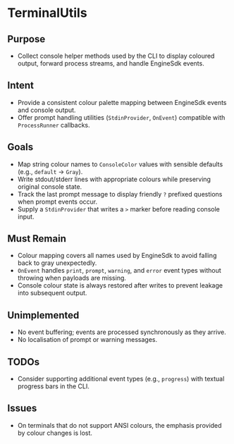 # TerminalUtils

## Purpose
- Collect console helper methods used by the CLI to display coloured output, forward process streams, and handle EngineSdk events.

## Intent
- Provide a consistent colour palette mapping between EngineSdk events and console output.
- Offer prompt handling utilities (`StdinProvider`, `OnEvent`) compatible with `ProcessRunner` callbacks.

## Goals
- Map string colour names to `ConsoleColor` values with sensible defaults (e.g., `default` -> `Gray`).
- Write stdout/stderr lines with appropriate colours while preserving original console state.
- Track the last prompt message to display friendly `?` prefixed questions when prompt events occur.
- Supply a `StdinProvider` that writes a `>` marker before reading console input.

## Must Remain
- Colour mapping covers all names used by EngineSdk to avoid falling back to gray unexpectedly.
- `OnEvent` handles `print`, `prompt`, `warning`, and `error` event types without throwing when payloads are missing.
- Console colour state is always restored after writes to prevent leakage into subsequent output.

## Unimplemented
- No event buffering; events are processed synchronously as they arrive.
- No localisation of prompt or warning messages.

## TODOs
- Consider supporting additional event types (e.g., `progress`) with textual progress bars in the CLI.

## Issues
- On terminals that do not support ANSI colours, the emphasis provided by colour changes is lost.
